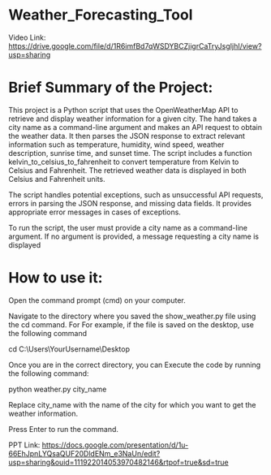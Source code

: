 # Weather_Forecasting_Tool

Video Link: https://drive.google.com/file/d/1R6imfBd7qWSDYBCZjigrCaTryJsgIjhI/view?usp=sharing

# Brief Summary of the Project:
This project is a Python script that uses the OpenWeatherMap API to
retrieve and display weather information for a given city. The hand
takes a city name as a command-line argument and makes an API
request to obtain the weather data. It then parses the JSON response to
extract relevant information such as temperature, humidity, wind
speed, weather description, sunrise time, and sunset time.
The script includes a function kelvin_to_celsius_to_fahrenheit to
convert temperature from Kelvin to Celsius and Fahrenheit. The
retrieved weather data is displayed in both Celsius and Fahrenheit
units. 

The script handles potential exceptions, such as unsuccessful API
requests, errors in parsing the JSON response, and missing data fields.
It provides appropriate error messages in cases of exceptions.

To run the script, the user must provide a city name as a command-line argument. If no argument is provided, a message requesting a city
name is displayed

# How to use it:

Open the command prompt (cmd) on your computer.

Navigate to the directory where you saved the
show_weather.py file using the cd command. For
For example, if the file is saved on the desktop, use the
following command
 
cd C:\Users\YourUsername\Desktop

Once you are in the correct directory, you can
Execute the code by running the following command:

python weather.py city_name

Replace city_name with the name of the city for
which you want to get the weather information.

Press Enter to run the command.

PPT Link: https://docs.google.com/presentation/d/1u-66EhJpnLYQsaQUF20DldENm_e3NaUn/edit?usp=sharing&ouid=111922014053970482146&rtpof=true&sd=true
 
